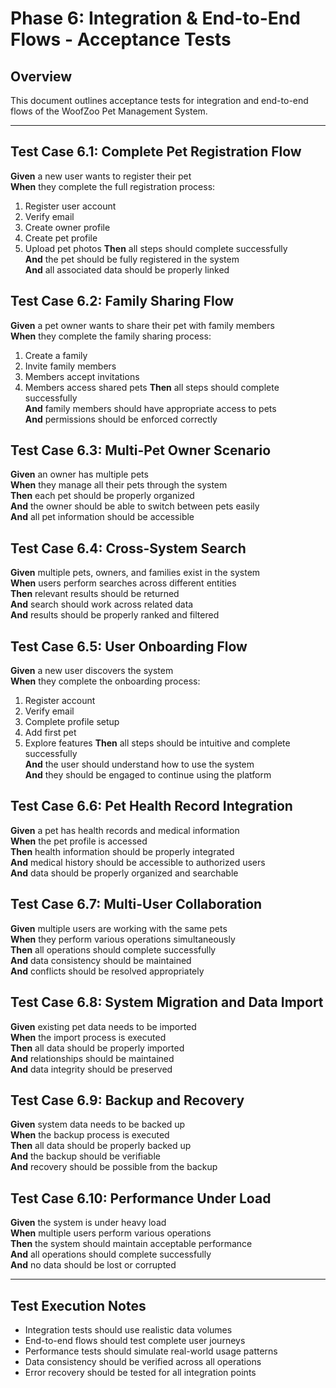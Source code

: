 # Phase 6: Integration & End-to-End Flows - Acceptance Tests

## Overview
This document outlines acceptance tests for integration and end-to-end flows of the WoofZoo Pet Management System.

---

## Test Case 6.1: Complete Pet Registration Flow
**Given** a new user wants to register their pet  
**When** they complete the full registration process:
1. Register user account
2. Verify email
3. Create owner profile
4. Create pet profile
5. Upload pet photos
**Then** all steps should complete successfully  
**And** the pet should be fully registered in the system  
**And** all associated data should be properly linked  

## Test Case 6.2: Family Sharing Flow
**Given** a pet owner wants to share their pet with family members  
**When** they complete the family sharing process:
1. Create a family
2. Invite family members
3. Members accept invitations
4. Members access shared pets
**Then** all steps should complete successfully  
**And** family members should have appropriate access to pets  
**And** permissions should be enforced correctly  

## Test Case 6.3: Multi-Pet Owner Scenario
**Given** an owner has multiple pets  
**When** they manage all their pets through the system  
**Then** each pet should be properly organized  
**And** the owner should be able to switch between pets easily  
**And** all pet information should be accessible  

## Test Case 6.4: Cross-System Search
**Given** multiple pets, owners, and families exist in the system  
**When** users perform searches across different entities  
**Then** relevant results should be returned  
**And** search should work across related data  
**And** results should be properly ranked and filtered  

## Test Case 6.5: User Onboarding Flow
**Given** a new user discovers the system  
**When** they complete the onboarding process:
1. Register account
2. Verify email
3. Complete profile setup
4. Add first pet
5. Explore features
**Then** all steps should be intuitive and complete successfully  
**And** the user should understand how to use the system  
**And** they should be engaged to continue using the platform  

## Test Case 6.6: Pet Health Record Integration
**Given** a pet has health records and medical information  
**When** the pet profile is accessed  
**Then** health information should be properly integrated  
**And** medical history should be accessible to authorized users  
**And** data should be properly organized and searchable  

## Test Case 6.7: Multi-User Collaboration
**Given** multiple users are working with the same pets  
**When** they perform various operations simultaneously  
**Then** all operations should complete successfully  
**And** data consistency should be maintained  
**And** conflicts should be resolved appropriately  

## Test Case 6.8: System Migration and Data Import
**Given** existing pet data needs to be imported  
**When** the import process is executed  
**Then** all data should be properly imported  
**And** relationships should be maintained  
**And** data integrity should be preserved  

## Test Case 6.9: Backup and Recovery
**Given** system data needs to be backed up  
**When** the backup process is executed  
**Then** all data should be properly backed up  
**And** the backup should be verifiable  
**And** recovery should be possible from the backup  

## Test Case 6.10: Performance Under Load
**Given** the system is under heavy load  
**When** multiple users perform various operations  
**Then** the system should maintain acceptable performance  
**And** all operations should complete successfully  
**And** no data should be lost or corrupted  

---

## Test Execution Notes
- Integration tests should use realistic data volumes
- End-to-end flows should test complete user journeys
- Performance tests should simulate real-world usage patterns
- Data consistency should be verified across all operations
- Error recovery should be tested for all integration points
